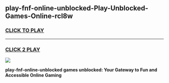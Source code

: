 
## play-fnf-online-unblocked-Play-Unblocked-Games-Online-rcl8w
<h3>
<a href="https://premium76.site?title=play-fnf-online-unblocked&ref=25A">CLICK TO PLAY</a></h3>
<hr>

<h3>
<a href="https://premium76.site?title=play-fnf-online-unblocked&ref=25A">CLICK 2 PLAY</a>
  
</h3>

<a href="https://premium76.site?title=play-fnf-online-unblocked&ref=25A"><img src="https://clearcache.store/games.png"></a>


**play-fnf-online-unblocked games unblocked: Your Gateway to Fun and Accessible Online Gaming**
